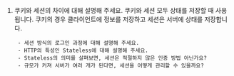 1. 쿠키와 세션의 차이에 대해 설명해 주세요.
		쿠키와 세션 모두 상태를 저장할 때 사용됩니다. 쿠키의 경우 클라이언트에 정보를 저장하고 세션은 서버에 상태를 저장합니다.
		










	    - 세션 방식의 로그인 과정에 대해 설명해 주세요.
		- HTTP의 특성인 Stateless에 대해 설명해 주세요.
		- Stateless의 의미를 살펴보면, 세션은 적절하지 않은 인증 방법 아닌가요?
		- 규모가 커져 서버가 여러 개가 된다면, 세션을 어떻게 관리할 수 있을까요?